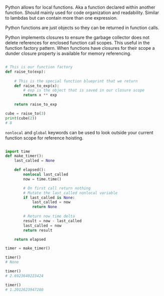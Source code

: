 Python allows for local functions. Aka a function declared within another function.
Should mainly used for code organization and readability. Similar to lambdas but can contain more than one expression.

Python functions are just objects so they can be returned in function calls.

Python implements closures to ensure the garbage collector does not delete references for enclosed function call scopes. This useful in the function factory pattern. When functions have closures for their scope a dunder closure property is available for memory referencing.

```Python

# This is our function factory
def raise_to(exp):
    
    # This is the special function blueprint that we return
    def raise_to_exp(x):
        # exp is the object that is saved in our closure scope
        return x ** exp
    
    return raise_to_exp

cube = raise_to(3)
print(cube(2))
# 8

```

```nonlocal``` and ```global``` keywords can be used to look outside your current function scope for reference hoisting.

```Python

import time
def make_timer():
    last_called = None

    def elapsed():
        nonlocal last_called
        now = time.time()

        # On first call return nothing
        # Mutate the last_called nonlocal variable
        if last_called is None:
            last_called = now
            return None
        
        # Return now time delta
        result = now - last_called
        last_called = now
        return result

    return elapsed

timer = make_timer()

timer()
# None

timer()
# 2.6923640223424

timer()
# 1.2012623947280

```